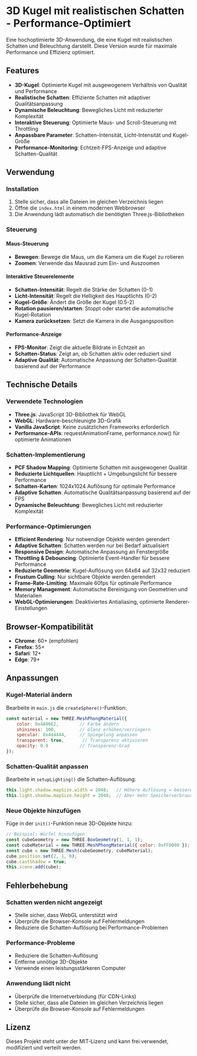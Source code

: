 # 3D Kugel mit realistischen Schatten - Performance-Optimiert

Eine hochoptimierte 3D-Anwendung, die eine Kugel mit realistischen Schatten und Beleuchtung darstellt. Diese Version wurde für maximale Performance und Effizienz optimiert.

## Features

- **3D-Kugel**: Optimierte Kugel mit ausgewogenem Verhältnis von Qualität und Performance
- **Realistische Schatten**: Effiziente Schatten mit adaptiver Qualitätsanpassung
- **Dynamische Beleuchtung**: Bewegliches Licht mit reduzierter Komplexität
- **Interaktive Steuerung**: Optimierte Maus- und Scroll-Steuerung mit Throttling
- **Anpassbare Parameter**: Schatten-Intensität, Licht-Intensität und Kugel-Größe
- **Performance-Monitoring**: Echtzeit-FPS-Anzeige und adaptive Schatten-Qualität

## Verwendung

### Installation
1. Stelle sicher, dass alle Dateien im gleichen Verzeichnis liegen
2. Öffne die `index.html` in einem modernen Webbrowser
3. Die Anwendung lädt automatisch die benötigten Three.js-Bibliotheken

### Steuerung

#### Maus-Steuerung
- **Bewegen**: Bewege die Maus, um die Kamera um die Kugel zu rotieren
- **Zoomen**: Verwende das Mausrad zum Ein- und Auszoomen

#### Interaktive Steuerelemente
- **Schatten-Intensität**: Regelt die Stärke der Schatten (0-1)
- **Licht-Intensität**: Regelt die Helligkeit des Hauptlichts (0-2)
- **Kugel-Größe**: Ändert die Größe der Kugel (0.5-2)
- **Rotation pausieren/starten**: Stoppt oder startet die automatische Kugel-Rotation
- **Kamera zurücksetzen**: Setzt die Kamera in die Ausgangsposition

#### Performance-Anzeige
- **FPS-Monitor**: Zeigt die aktuelle Bildrate in Echtzeit an
- **Schatten-Status**: Zeigt an, ob Schatten aktiv oder reduziert sind
- **Adaptive Qualität**: Automatische Anpassung der Schatten-Qualität basierend auf der Performance

## Technische Details

### Verwendete Technologien
- **Three.js**: JavaScript 3D-Bibliothek für WebGL
- **WebGL**: Hardware-beschleunigte 3D-Grafik
- **Vanilla JavaScript**: Keine zusätzlichen Frameworks erforderlich
- **Performance-APIs**: requestAnimationFrame, performance.now() für optimierte Animationen

### Schatten-Implementierung
- **PCF Shadow Mapping**: Optimierte Schatten mit ausgewogener Qualität
- **Reduzierte Lichtquellen**: Hauptlicht + Umgebungslicht für bessere Performance
- **Schatten-Karten**: 1024x1024 Auflösung für optimale Performance
- **Adaptive Schatten**: Automatische Qualitätsanpassung basierend auf der FPS
- **Dynamische Beleuchtung**: Bewegliches Licht mit reduzierter Komplexität

### Performance-Optimierungen
- **Efficient Rendering**: Nur notwendige Objekte werden gerendert
- **Adaptive Schatten**: Schatten werden nur bei Bedarf aktualisiert
- **Responsive Design**: Automatische Anpassung an Fenstergröße
- **Throttling & Debouncing**: Optimierte Event-Handler für bessere Performance
- **Reduzierte Geometrie**: Kugel-Auflösung von 64x64 auf 32x32 reduziert
- **Frustum Culling**: Nur sichtbare Objekte werden gerendert
- **Frame-Rate-Limiting**: Maximale 60fps für optimale Performance
- **Memory Management**: Automatische Bereinigung von Geometrien und Materialien
- **WebGL-Optimierungen**: Deaktiviertes Antialiasing, optimierte Renderer-Einstellungen

## Browser-Kompatibilität

- **Chrome**: 60+ (empfohlen)
- **Firefox**: 55+
- **Safari**: 12+
- **Edge**: 79+

## Anpassungen

### Kugel-Material ändern
Bearbeite in `main.js` die `createSphere()`-Funktion:

```javascript
const material = new THREE.MeshPhongMaterial({
    color: 0x4A90E2,        // Farbe ändern
    shininess: 100,         // Glanz erhöhen/verringern
    specular: 0x444444,     // Spiegelung anpassen
    transparent: true,       // Transparenz aktivieren
    opacity: 0.9            // Transparenz-Grad
});
```

### Schatten-Qualität anpassen
Bearbeite in `setupLighting()` die Schatten-Auflösung:

```javascript
this.light.shadow.mapSize.width = 2048;   // Höhere Auflösung = bessere Qualität
this.light.shadow.mapSize.height = 2048;  // Aber mehr Speicherverbrauch
```

### Neue Objekte hinzufügen
Füge in der `init()`-Funktion neue 3D-Objekte hinzu:

```javascript
// Beispiel: Würfel hinzufügen
const cubeGeometry = new THREE.BoxGeometry(1, 1, 1);
const cubeMaterial = new THREE.MeshPhongMaterial({ color: 0xFF0000 });
const cube = new THREE.Mesh(cubeGeometry, cubeMaterial);
cube.position.set(2, 1, 0);
cube.castShadow = true;
this.scene.add(cube);
```

## Fehlerbehebung

### Schatten werden nicht angezeigt
- Stelle sicher, dass WebGL unterstützt wird
- Überprüfe die Browser-Konsole auf Fehlermeldungen
- Reduziere die Schatten-Auflösung bei Performance-Problemen

### Performance-Probleme
- Reduziere die Schatten-Auflösung
- Entferne unnötige 3D-Objekte
- Verwende einen leistungsstärkeren Computer

### Anwendung lädt nicht
- Überprüfe die Internetverbindung (für CDN-Links)
- Stelle sicher, dass alle Dateien im gleichen Verzeichnis liegen
- Überprüfe die Browser-Konsole auf Fehlermeldungen

## Lizenz

Dieses Projekt steht unter der MIT-Lizenz und kann frei verwendet, modifiziert und verteilt werden.
